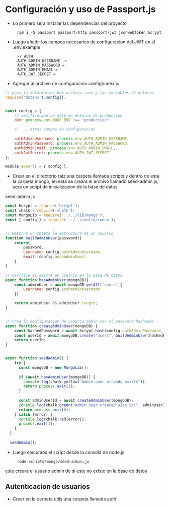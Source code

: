 # Configuración y uso de Passport.js

- Lo primero sera instalar las dependencias del proyecto

        npm i -S passport passport-http passport-jwt jsonwebtoken bcrypt


- Luego añadir los campos necesarios de configuracion del JWT en el .env.example

        // AUTH
        AUTH_ADMIN_USERNAME  = 
        AUTH_ADMIN_PASSWORD = 
        AUTH_ADMIN_EMAIL = 
        AUTH_JWT_SECRET = 

- Agregar al archivo de configuracion  config/index.js

```javascript
// pasa la informacion del archivo .env y las variables de entorno
require('dotenv').config();


const config = {
    // verifica que no este en entorno de produccion
    dev: process.env.NODE_ENV !== "production",

    // ... otros campos de configuracion
    
    authAdminUsername: process.env.AUTH_ADMIN_USERNAME,
    authAdminPassword: process.env.AUTH_ADMIN_PASSWORD,
    authAdminEmail: process.env.AUTH_ADMIN_EMAIL,
    authJwtSecret: process.env.AUTH_JWT_SECRET
};

module.exports = { config };
```

- Crear en el directorio raiz una carpeta llamada scripts y dentro de esta la carpeta mongo, en esta se creara el archivo llamado seed-admin.js, sera un script de inicializacion de la base de datos.

seed-admin.js
```javascript
const bcrypt = require('bcrypt');
const chalk = require('chalk');
const MongoLib = require('../../lib/mongo');
const { config } = require('../../config/index');


// Retorna un objeto la estructura de un usuario
function buildAdminUser(password){
    return{
        password,
        username: config.authAdminUsername,
        email: config.authAdminEmail
    }
}

// Verifica si existe en usuario en la base de datos
async function hasAdminUser(mongoDB){
    const adminUser = await mongoDB.getAll('users',{
        username: config.authAdminUsername
    })

    return adminUser && adminUser.length;
}


// Crea la configuracion de usuario admin con el password hasheado
async function createAdminUser(mongoDB) {
    const hashedPassword = await bcrypt.hash(config.authAdminPassword, 10);
    const userId = await mongoDB.create("users", buildAdminUser(hashedPassword));
    return userId;
}


async function seedAdmin() {
    try {
      const mongoDB = new MongoLib();
  
      if (await hasAdminUser(mongoDB)) {
        console.log(chalk.yellow("Admin user already exists"));
        return process.exit(1);
      }
  
      const adminUserId = await createAdminUser(mongoDB);
      console.log(chalk.green("Admin user created with id:", adminUserId));
      return process.exit(0);
    } catch (error) {
      console.log(chalk.red(error));
      process.exit(1);
    }
  }
  
  seedAdmin();
```

- Luego ejecutaos el script desde la consola de node.js

        node scripts/mongo/seed-admin.js

este creara el usuario admin de si este no existe en la base de datos


## Autenticacion de usuarios

- Crear en la carpeta utils una carpeta llamada auth


